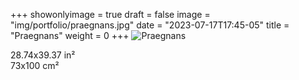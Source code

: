 +++
showonlyimage = true
draft = false
image = "img/portfolio/praegnans.jpg"
date = "2023-07-17T17:45-05"
title = "Praegnans"
weight = 0
+++
![Praegnans](https://www.myriampitte.art/img/portfolio/praegnans.jpg?raw=true)


28.74x39.37 in²  
73x100 cm²

